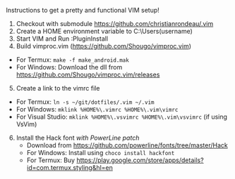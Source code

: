 Instructions to get a pretty and functional VIM setup!

1. Checkout with submodule https://github.com/christianrondeau/.vim
2. Create a HOME environment variable to C:\Users\(username)
3. Start VIM and Run :PluginInstall
4. Build vimproc.vim (https://github.com/Shougo/vimproc.vim)
  - For Termux: `make -f make_android.mak`
  - For Windows: Download the dll from https://github.com/Shougo/vimproc.vim/releases
5. Create a link to the vimrc file
  - For Termux: `ln -s ~/git/dotfiles/.vim ~/.vim`
  - For Windows: `mklink %HOME%\.vimrc %HOME%\.vim\vimrc`
  - For Visual Studio: `mklink %HOME%\.vsvimrc %HOME%\.vim\vsvimrc` (if using VsVim)
6. Install the Hack font *with PowerLine patch*
	- Download from https://github.com/powerline/fonts/tree/master/Hack
	- For Windows: Install using `choco install hackfont`
	- For Termux: Buy https://play.google.com/store/apps/details?id=com.termux.styling&hl=en
